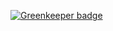 
[![Greenkeeper badge](https://badges.greenkeeper.io/brysgo/tensorflow-js-playground.svg)](https://greenkeeper.io/)
